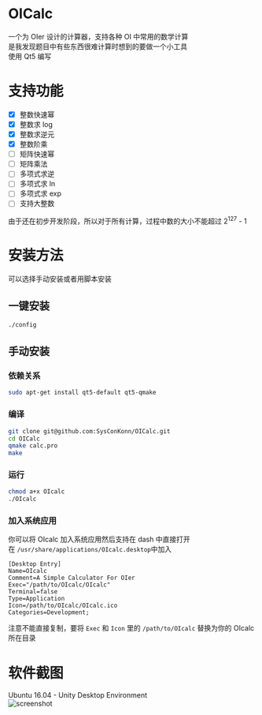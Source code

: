 # OICalc
一个为 OIer 设计的计算器，支持各种 OI 中常用的数学计算  
是我发现题目中有些东西很难计算时想到的要做一个小工具  
使用 Qt5 编写

# 支持功能
- [x] 整数快速幂
- [x] 整数求 log
- [x] 整数求逆元
- [x] 整数阶乘
- [ ] 矩阵快速幂
- [ ] 矩阵乘法
- [ ] 多项式求逆
- [ ] 多项式求 ln
- [ ] 多项式求 exp
- [ ] 支持大整数

由于还在初步开发阶段，所以对于所有计算，过程中数的大小不能超过 2<sup>127</sup> - 1

# 安装方法
可以选择手动安装或者用脚本安装
## 一键安装
``` bash
./config
```
## 手动安装
### 依赖关系
``` bash
sudo apt-get install qt5-default qt5-qmake
```
### 编译
``` bash
git clone git@github.com:SysConKonn/OICalc.git
cd OICalc
qmake calc.pro
make
```
### 运行
``` bash
chmod a+x OIcalc
./OIcalc
```
### 加入系统应用
你可以将 OIcalc 加入系统应用然后支持在 dash 中直接打开  
在 `/usr/share/applications/OIcalc.desktop`中加入
``` plain
[Desktop Entry]
Name=OIcalc
Comment=A Simple Calculator For OIer
Exec="/path/to/OIcalc/OIcalc"
Terminal=false
Type=Application
Icon=/path/to/OIcalc/OIcalc.ico
Categories=Development;
```
注意不能直接复制，要将 `Exec` 和 `Icon` 里的 `/path/to/OIcalc` 替换为你的 OIcalc 所在目录

# 软件截图
Ubuntu 16.04 - Unity Desktop Environment  
![screenshot](https://i.loli.net/2019/02/13/5c637552224b0.png)
